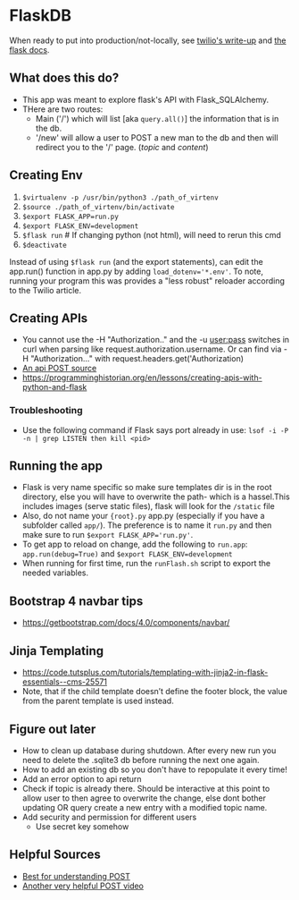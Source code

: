 # FlaskDB

When ready to put into production/not-locally, see [twilio's write-up](https://www.twilio.com/blog/how-run-flask-application) and [the flask docs](https://flask.palletsprojects.com/en/1.1.x/deploying/#deployment).



## What does this do?

- This app was meant to explore flask's API with Flask_SQLAlchemy.
- THere are two routes:
    - Main ('/') which will list [aka `query.all()`] the information that is in the db.
    - '/new' will allow a user to POST a new man to the db and then will redirect you to the '/' page. (*topic* and *content*)

## Creating Env

1. `$virtualenv -p /usr/bin/python3 ./path_of_virtenv`
2. `$source ./path_of_virtenv/bin/activate`
3. `$export FLASK_APP=run.py`
4. `$export FLASK_ENV=development`
5. `$flask run` # If changing python (not html), will need to rerun this cmd
6. `$deactivate`

Instead of using `$flask run` (and the export statements), can edit the app.run() function in app.py by adding `load_dotenv='*.env'`. To note, running your program this was provides a "less robust" reloader according to the Twilio article.

## Creating APIs

- You cannot use the -H "Authorization.." and the -u <user:pass> switches in curl when parsing like request.authorization.username. Or can find via -H "Authorization..." with request.headers.get('Authorization)
- [An api POST source](https://blog.miguelgrinberg.com/post/designing-a-restful-api-with-python-and-flask)
- https://programminghistorian.org/en/lessons/creating-apis-with-python-and-flask

### Troubleshooting

- Use the following command if Flask says port already in use: `lsof -i -P -n | grep LISTEN then kill <pid>`

## Running the app

- Flask is very name specific so make sure templates dir is in the root directory, else you will have to overwrite the path- which is a hassel.This includes images (serve static files), flask will look for the `/static` file
- Also, do not name your `{root}.py` app.py (especially if you have a subfolder called `app/`). The preference is to name it `run.py` and then make sure to run `$export FLASK_APP='run.py'`.
- To get app to reload on change, add the following to `run.app`: `app.run(debug=True)` and `$export FLASK_ENV=development`
- When running for first time, run the `runFlash.sh` script to export the needed variables.

## Bootstrap 4 navbar tips

- <https://getbootstrap.com/docs/4.0/components/navbar/>

## Jinja Templating

- <https://code.tutsplus.com/tutorials/templating-with-jinja2-in-flask-essentials--cms-25571>
- Note, that if the child template doesn’t define the footer block, the value from the parent template is used instead.

## Figure out later

- How to clean up database during shutdown. After every new run you need to delete the .sqlite3 db before running the next one again.
- How to add an existing db so you don't have to repopulate it every time!
- Add an error option to api return
- Check if topic is already there. Should be interactive at this point to allow user to then agree to overwrite the change, else dont bother updating OR query create a new entry with a modified topic name.
- Add security and permission for different users
    - Use secret key somehow

## Helpful Sources

- [Best for understanding POST](https://www.youtube.com/watch?v=kvux1SiRIJQ)
- [Another very helpful POST video](https://www.youtube.com/watch?v=qH--M56OsUg)
